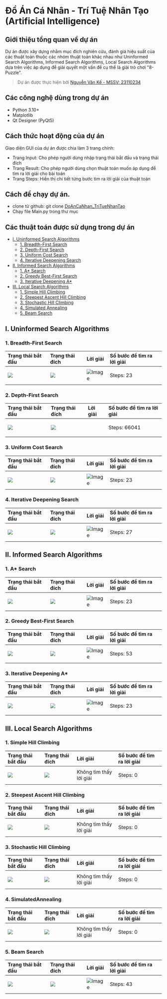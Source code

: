 # Đồ Án Cá Nhân - Trí Tuệ Nhân Tạo (Artificial Intelligence)

## Giới thiệu tổng quan về dự án
Dự án được xây dựng nhằm mục đích nghiên cứu, đánh giá hiệu suất của các thuật toán thuộc các nhóm thuật toán khác nhau như Uninformed Search Algorithms, Informed Search Algorithms, Local Search Algorithms
dựa trên việc áp dụng để giải quyết một vấn đề cụ thể là giải trò chơi "8-Puzzle".
> Dự án được thực hiện bởi [Nguyễn Văn Kế - MSSV: 23110234](https://github.com/nvk3005)

## Các công nghệ dùng trong dự án
- Python 3.10+
- Matplotlib
- Qt Designer (PyQt5)

## Cách thức hoạt động của dự án
Giao diện GUI của dự án được chia làm 3 trang chính:
- Trang Input: Cho phép người dùng nhập trạng thái bắt đầu và trạng thái đích
- Trang Result: Cho phép người dùng chọn thuật toán muốn áp dụng để tìm ra lời giải cho bài toán
- Trang Steps: Hiển thị chi tiết từng bước tìm ra lời giải của thuật toán

## Cách để chạy dự án.
- clone từ github: git clone [DoAnCaNhan_TriTueNhanTao](https://github.com/nvk3005/DoAnCaNhan_TriTueNhanTao.git)
- Chạy file Main.py trong thư mục
## Các thuật toán được sử dụng trong dự án

- [I. Uninformed Search Algorithms](#i-uninformed-search-algorithms)
  - [1. Breadth-First Search](#1-breadth-first-search)
  - [2. Depth-First Search](#2-depth-first-search)
  - [3. Uniform Cost Search](#3-uniform-cost-search)
  - [4. Iterative Deepening Search](#4-iterative-deepening-search)
- [II. Informed Search Algorithms](#ii-informed-search-algorithms)
  - [1. A* Search](#1-a-search)
  - [2. Greedy Best-First Search](#2-greedy-best-first-search)
  - [3. Iterative Deepening A*](#3-iterative-deepening-a)
- [III. Local Search Algorithms](#iii-local-search-algorithms)
  - [1. Simple Hill Climbing](#1-simple-hill-climbing)
  - [2. Steepest Ascent Hill Climbing](#2-steepest-ascent-hill-climbing)
  - [3. Stochastic Hill Climbing](#3-stochastic-hill-climbing)
  - [4. Simulated Annealing](#4-simulated-annealing)
  - [5. Beam Search](#5-beam-search)

## I. Uninformed Search Algorithms
### 1. Breadth-First Search
|Trạng thái bắt đầu|Trạng thái đích|Lời giải|Số bước để tìm ra lời giải|
| :--- | :--- | :---| :---|
|![](https://github.com/user-attachments/assets/0b25e011-e762-43a8-bedf-9fbecfc7cd7d)|![](https://github.com/user-attachments/assets/05d09562-c4e5-4335-82db-cc6a50bf9c7e)|![Image](https://github.com/user-attachments/assets/0183fb1d-71cc-4646-b4dc-06685e9a9a62)|<p>Steps: 23</p>|
### 2. Depth-First Search
|Trạng thái bắt đầu|Trạng thái đích|Lời giải|Số bước để tìm ra lời giải|
| :--- | :--- | :---| :---|
|![](https://github.com/user-attachments/assets/0b25e011-e762-43a8-bedf-9fbecfc7cd7d)|![](https://github.com/user-attachments/assets/05d09562-c4e5-4335-82db-cc6a50bf9c7e)||<p>Steps: 66041</p>|
### 3. Uniform Cost Search
|Trạng thái bắt đầu|Trạng thái đích|Lời giải|Số bước để tìm ra lời giải|
| :--- | :--- | :---| :---|
|![](https://github.com/user-attachments/assets/0b25e011-e762-43a8-bedf-9fbecfc7cd7d)|![](https://github.com/user-attachments/assets/05d09562-c4e5-4335-82db-cc6a50bf9c7e)| ![Image](https://github.com/user-attachments/assets/d12d7a32-6188-437f-98a7-a17ce4d53a18)|<p>Steps: 23</p>|
### 4. Iterative Deepening Search
|Trạng thái bắt đầu|Trạng thái đích|Lời giải|Số bước để tìm ra lời giải|
| :--- | :--- | :---| :---|
|![](https://github.com/user-attachments/assets/0b25e011-e762-43a8-bedf-9fbecfc7cd7d)|![](https://github.com/user-attachments/assets/05d09562-c4e5-4335-82db-cc6a50bf9c7e)| ![Image](https://github.com/user-attachments/assets/6ca85878-596b-4800-85c1-4cdbd5f15ea3)|<p>Steps: 27</p>|

## II. Informed Search Algorithms
### 1. A* Search
|Trạng thái bắt đầu|Trạng thái đích|Lời giải|Số bước để tìm ra lời giải|
| :--- | :--- | :---| :---|
|![](https://github.com/user-attachments/assets/0b25e011-e762-43a8-bedf-9fbecfc7cd7d)|![](https://github.com/user-attachments/assets/05d09562-c4e5-4335-82db-cc6a50bf9c7e)| ![Image](https://github.com/user-attachments/assets/dea3f349-9bca-45a0-8c83-381b536dc882)|<p>Steps: 23</p>|
### 2. Greedy Best-First Search
|Trạng thái bắt đầu|Trạng thái đích|Lời giải|Số bước để tìm ra lời giải|
| :--- | :--- | :---| :---|
|![](https://github.com/user-attachments/assets/0b25e011-e762-43a8-bedf-9fbecfc7cd7d)|![](https://github.com/user-attachments/assets/05d09562-c4e5-4335-82db-cc6a50bf9c7e)|  ![Image](https://github.com/user-attachments/assets/784de3a7-df51-49c5-8bb9-bdc00887e268)|<p>Steps: 53</p>|
### 3. Iterative Deepening A*
|Trạng thái bắt đầu|Trạng thái đích|Lời giải|Số bước để tìm ra lời giải|
| :--- | :--- | :---| :---|
|![](https://github.com/user-attachments/assets/0b25e011-e762-43a8-bedf-9fbecfc7cd7d)|![](https://github.com/user-attachments/assets/05d09562-c4e5-4335-82db-cc6a50bf9c7e)|  ![Image](https://github.com/user-attachments/assets/5179e356-fbc4-4e0b-9101-79f52306a621)|<p>Steps: 23</p>|
## III. Local Search Algorithms
### 1. Simple Hill Climbing
|Trạng thái bắt đầu|Trạng thái đích|Lời giải|Số bước để tìm ra lời giải|
| :--- | :--- | :---| :---|
|![](https://github.com/user-attachments/assets/0b25e011-e762-43a8-bedf-9fbecfc7cd7d)|![](https://github.com/user-attachments/assets/05d09562-c4e5-4335-82db-cc6a50bf9c7e)|  Không tìm thấy lời giải|<p>Steps: 0</p>|
### 2. Steepest Ascent Hill Climbing
|Trạng thái bắt đầu|Trạng thái đích|Lời giải|Số bước để tìm ra lời giải|
| :--- | :--- | :---| :---|
|![](https://github.com/user-attachments/assets/0b25e011-e762-43a8-bedf-9fbecfc7cd7d)|![](https://github.com/user-attachments/assets/05d09562-c4e5-4335-82db-cc6a50bf9c7e)|  Không tìm thấy lời giải|<p>Steps: 0</p>
### 3. Stochastic Hill Climbing
|Trạng thái bắt đầu|Trạng thái đích|Lời giải|Số bước để tìm ra lời giải|
| :--- | :--- | :---| :---|
|![](https://github.com/user-attachments/assets/0b25e011-e762-43a8-bedf-9fbecfc7cd7d)|![](https://github.com/user-attachments/assets/05d09562-c4e5-4335-82db-cc6a50bf9c7e)|  Không tìm thấy lời giải|<p>Steps: 0</p>
### 4. SimulatedAnnealing
|Trạng thái bắt đầu|Trạng thái đích|Lời giải|Số bước để tìm ra lời giải|
| :--- | :--- | :---| :---|
|![](https://github.com/user-attachments/assets/0b25e011-e762-43a8-bedf-9fbecfc7cd7d)|![](https://github.com/user-attachments/assets/05d09562-c4e5-4335-82db-cc6a50bf9c7e)|  Không tìm thấy lời giải|<p>Steps: 0</p>
### 5. Beam Search
|Trạng thái bắt đầu|Trạng thái đích|Lời giải|Số bước để tìm ra lời giải|
| :--- | :--- | :---| :---|
|![](https://github.com/user-attachments/assets/0b25e011-e762-43a8-bedf-9fbecfc7cd7d)|![](https://github.com/user-attachments/assets/05d09562-c4e5-4335-82db-cc6a50bf9c7e)|  ![Image](https://github.com/user-attachments/assets/77a29fc2-1ae0-4886-9782-e9295ca6cac3)|<p>Steps: 43</p>
